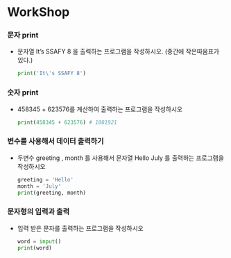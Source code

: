 # WorkShop

### 문자 print

- 문자열 It’s SSAFY 8 을 출력하는 프로그램을 작성하시오. (중간에 작은따옴표가 있다.)
  
  ```python
  print('It\'s SSAFY 8')
  ```

### 숫자 print

- 458345 + 623576를 계산하여 출력하는 프로그램을 작성하시오
  
  ```python
  print(458345 + 623576) # 1081921
  ```

### 변수를 사용해서 데이터 출력하기

- 두변수 greeting , month 를 사용해서 문자열 Hello July 를 출력하는 프로그램을 작성하시오
  
  ```python
  greeting = 'Hello'
  month = 'July'
  print(greeting, month)
  ```

### 문자형의 입력과 출력

- 입력 받은 문자를 출력하는 프로그램을 작성하시오
  
  ```python
  word = input()
  print(word)
  ```
